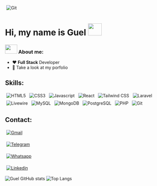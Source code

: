 <!--<img src="https://imgur.com/xyZM5xb.gif" alt="Git" style="vertical-align:top; margin:4px; text-align: center;"> -->
<img src="https://imgur.com/a/github-FCMa8x7" alt="Git" style="vertical-align:top; margin:4px; text-align: center;">


# Hi, my name is Guel <img src="https://github.com/TheDudeThatCode/TheDudeThatCode/blob/master/Assets/Hi.gif?raw=true" width="45" height="40">
### <img src="https://github.com/TheDudeThatCode/TheDudeThatCode/blob/master/Assets/Developer.gif?raw=true" width="40" height="30"> About me:
* ❤ <strong>Full Stack</strong> Developer
* 🎨 Take a look at my porfolio

## Skills:
<p align="left">
<img src="https://img.shields.io/badge/HTML5-E34F26?style=for-the-badge&logo=html5&logoColor=white" alt="HTML5" style="vertical-align:top; margin:4px">
<img src="https://img.shields.io/badge/CSS3-1572B6?style=for-the-badge&logo=css3&logoColor=white" alt="CSS3" style="vertical-align:top; margin:4px">
<img src="https://img.shields.io/badge/JavaScript-323330?style=for-the-badge&logo=javascript&logoColor=F7DF1E" alt="Javascript" style="vertical-align:top; margin:4px">
<img src="https://img.shields.io/badge/React-20232A?style=for-the-badge&logo=react&logoColor=61DAFB" alt="React" style="vertical-align:top; margin:4px">
<img src="https://img.shields.io/badge/Tailwind_CSS-38B2AC?style=for-the-badge&logo=tailwind-css&logoColor=white" alt="Tailwind CSS" style="vertical-align:top; margin:4px">
<!--<img src="https://img.shields.io/badge/C%2B%2B-00599C?style=for-the-badge&logo=c%2B%2B&logoColor=white" alt="C++" style="vertical-align:top; margin:4px"> 
<img src="https://img.shields.io/badge/Python-FFD43B?style=for-the-badge&logo=python&logoColor=darkgreen" alt="Python" style="vertical-align:top; margin:4px"> 
  !-->

  <img src="https://img.shields.io/badge/laravel-%23FF2D20.svg?style=for-the-badge&logo=laravel&logoColor=white" alt="Laravel" style="vertical-align:top; margin:4px">
  <img src="https://img.shields.io/badge/livewire-%234e56a6.svg?style=for-the-badge&logo=livewire&logoColor=white" alt="Livewire" style="vertical-align:top; margin:4px">
  <img src="https://img.shields.io/badge/mysql-4479A1.svg?style=for-the-badge&logo=mysql&logoColor=white" alt="MySQL" style="vertical-align:top; margin:4px">
  <img src="https://img.shields.io/badge/MongoDB-%234ea94b.svg?style=for-the-badge&logo=mongodb&logoColor=white" alt="MongoDB" style="vertical-align:top; margin:4px">
  <img src="https://img.shields.io/badge/postgres-%23316192.svg?style=for-the-badge&logo=postgresql&logoColor=white" alt="PostgreSQL" style="vertical-align:top; margin:4px">

<img src="https://img.shields.io/badge/PHP-777BB4?style=for-the-badge&logo=php&logoColor=white" alt="PHP" style="vertical-align:top; margin:4px">
<img src="https://img.shields.io/badge/Git-F05032?style=for-the-badge&logo=git&logoColor=white" alt="Git" style="vertical-align:top; margin:4px"> 
</p>

## Contact:
<a href="https://mail.google.com/mail/?view=cm&source=mailto&to=bandeiraguel@gmail.com"><img src="https://img.shields.io/badge/Gmail-D14836?style=for-the-badge&logo=gmail&logoColor=white" alt="Gmail" style="vertical-align:top; margin:4px"></a>

<a href="https://t.me/guelbandeira"><img src="https://img.shields.io/badge/Telegram-2CA5E0?style=for-the-badge&logo=telegram&logoColor=white" alt="Telegram" style="vertical-align:top; margin:4px"></a>

<a href="https://api.whatsapp.com/send?phone=5524999987722&text=Oi%2C%20tudo%20bem%3F"><img src="https://img.shields.io/badge/WhatsApp-25D366?style=for-the-badge&logo=whatsapp&logoColor=white" alt="Whatsapp" style="vertical-align:top; margin:4px"></a>

<a href="https://www.linkedin.com/in/josé-miguel-bandeira-de-novaes-09b1b91a2/"><img src="https://img.shields.io/badge/LinkedIn-0077B5?style=for-the-badge&logo=linkedin&logoColor=white" alt="Linkedin" style="vertical-align:top; margin:4px"></a>

![Guel GitHub stats](https://github-readme-stats.vercel.app/api?username=GuelBandeira&hide=contribs&theme=github_dark)
![Top Langs](https://github-readme-stats.vercel.app/api/top-langs/?username=GuelBandeira&layout=compact&theme=github_dark)
